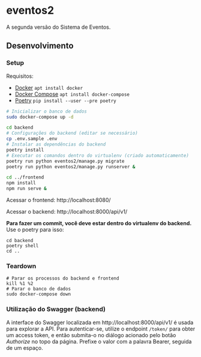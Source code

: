 # eventos2

A segunda versão do Sistema de Eventos.

## Desenvolvimento

### Setup

Requisitos:

* [Docker](https://docs.docker.com/install/linux/docker-ce/ubuntu/)
  `apt install docker`
* [Docker Compose](https://docs.docker.com/compose/install/)
  `apt install docker-compose`
* [Poetry](https://poetry.eustace.io/docs/)
  `pip install --user --pre poetry`

```sh
# Inicializar o banco de dados
sudo docker-compose up -d

cd backend
# Configurações do backend (editar se necessário)
cp .env.sample .env
# Instalar as dependências do backend
poetry install
# Executar os comandos dentro do virtualenv (criado automaticamente)
poetry run python eventos2/manage.py migrate
poetry run python eventos2/manage.py runserver &

cd ../frontend
npm install
npm run serve &
```

Acessar o frontend: http://localhost:8080/

Acessar o backend: http://localhost:8000/api/v1/

**Para fazer um commit, você deve estar dentro do virtualenv do backend.**
Use o poetry para isso:

```
cd backend
poetry shell
cd ..
```

### Teardown

```
# Parar os processos do backend e frontend
kill %1 %2
# Parar o banco de dados
sudo docker-compose down
```

### Utilização do Swagger (backend)

A interface do Swagger localizada em http://localhost:8000/api/v1/ é usada para explorar a API.
Para autenticar-se, utilize o endpoint `/token/` para obter um access token, e então submita-o no diálogo acionado pelo botão _Authorize_ no topo da página. Prefixe o valor com a palavra Bearer, seguida de um espaço.
